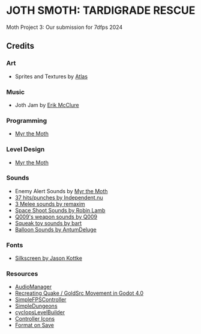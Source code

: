 # JOTH SMOTH: TARDIGRADE RESCUE
Moth Project 3: Our submission for 7dfps 2024

## Credits
### Art
- Sprites and Textures by [Atlas](https://explorermoo.carrd.co/)
  
### Music
- Joth Jam by [Erik McClure](https://erikmcclure.bandcamp.com/)
  
### Programming
- [Myr the Moth](https://mothfriedgames.neocities.org/)

### Level Design
- [Myr the Moth](https://mothfriedgames.neocities.org/)

### Sounds
- Enemy Alert Sounds by [Myr the Moth](https://mothfriedgames.neocities.org/)
- [37 hits/punches by Independent.nu](https://opengameart.org/content/37-hitspunches) 
- [3 Melee sounds by remaxim](https://opengameart.org/content/3-melee-sounds) 
- [Space Shoot Sounds by Robin Lamb](https://opengameart.org/content/space-shoot-sounds) 
- [Q009's weapon sounds by Q009](https://opengameart.org/content/q009s-weapon-sounds) 
- [Squeak toy sounds by bart](https://opengameart.org/content/squeak-toy-sounds)
- [Balloon Sounds by AntumDeluge](https://opengameart.org/content/balloon-sounds)

### Fonts
- [Silkscreen by Jason Kottke](https://fonts.google.com/?query=Jason+Kottke)

### Resources
- [AudioManager](https://github.com/Aarimous/AudioManager) 
- [Recreating Quake / GoldSrc Movement in Godot 4.0](https://aneacsu.com/blog/2023-04-09-quake-movement-godot) 
- [SimpleFPSController](https://github.com/majikayogames/SimpleFPSController) 
- [SimpleDungeons](https://github.com/majikayogames/SimpleDungeons) 
- [cyclopsLevelBuilder](https://github.com/blackears/cyclopsLevelBuilder) 
- [Controller Icons](https://github.com/rsubtil/controller_icons) 
- [Format on Save](https://github.com/ryan-haskell/gdformat-on-save) 
